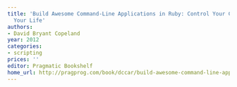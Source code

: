 ```yaml
---
title: 'Build Awesome Command-Line Applications in Ruby: Control Your Computer, Simplify
  Your Life'
authors:
- David Bryant Copeland
year: 2012
categories:
- scripting
prices: ''
editor: Pragmatic Bookshelf
home_url: http://pragprog.com/book/dccar/build-awesome-command-line-applications-in-ruby
---
```

